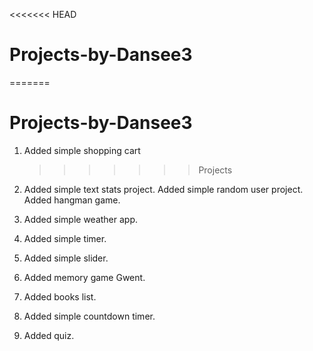 <<<<<<< HEAD

# Projects-by-Dansee3

=======

# Projects-by-Dansee3

1. Added simple shopping cart
   > > > > > > > Projects
2. Added simple text stats project.
   Added simple random user project.
   Added hangman game.

3. Added simple weather app.

4. Added simple timer.
5. Added simple slider.
6. Added memory game Gwent.
7. Added books list.
8. Added simple countdown timer.
9. Added quiz.
